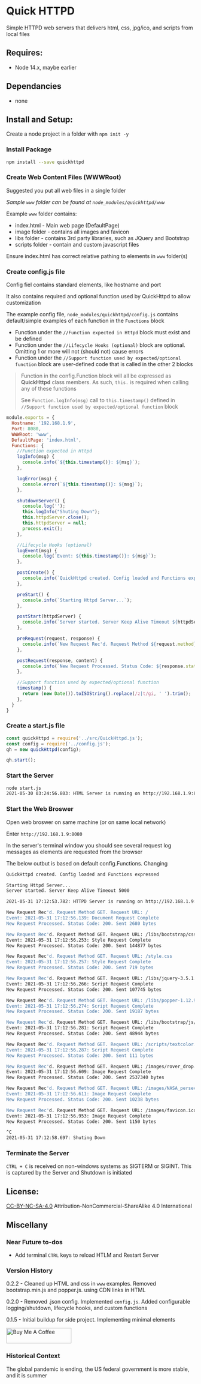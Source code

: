 # Quick HTTPD

Simple HTTPD web servers that delivers html, css, jpg/ico, and scripts from local files

## Requires:
- Node 14.x, maybe earlier

## Dependancies
- none

## Install and Setup:
Create a node project in a folder with ```npm init -y```

### Install Package
```bash
npm install --save quickhttpd
```

### Create Web Content Files (WWWRoot)
Suggested you put all web files in a single folder

*Sample ```www``` folder can be found at ```node_modules/quickhttpd/www```*

Example ```www``` folder contains:

  * index.html - Main web page (DefaultPage)
  * image folder - contains all images and favicon
  * libs folder - contains 3rd party libraries, such as JQuery and Bootstrap
  * scripts folder - contain and custom javascript files
  
  Ensure index.html has correct relative pathing to elements in ```www``` folder(s)

### Create config.js file

Config fiel contains standard elements, like hostname and port

It also contains required and optional function used by QuickHttpd to allow customization

The example config file, ```node_modules/quickhttpd/config.js``` contains default/simple examples of each function in the ```Functions``` block
* Function under the ```//Function expected in Httpd``` block must exist and be defined
* Function under the ```//Lifecycle Hooks (optional)``` block are optional. Omitting 1 or more will not (should not) cause errors
* Function under the ```//Support function used by expected/optional function``` block are user-defined code that is called in the other 2 blocks

> Function in the config.Function block will all be expressed as **QuickHttpd** class members. As such, ```this.``` is required when calling any of these functions
>
>See ```Function.logInfo(msg)``` call to ```this.timestamp()``` defined in ```//Support function used by expected/optional function``` block

```javascript
module.exports = {
  Hostname: '192.168.1.9',
  Port: 8080,
  WWWRoot: 'www',
  DefaultPage: 'index.html',
  Functions: {
    //Function expected in Httpd
    logInfo(msg) {
      console.info(`${this.timestamp()}: ${msg}`);
    },

    logError(msg) {
      console.error(`${this.timestamp()}: ${msg}`);
    },

    shutdownServer() {
      console.log('');
      this.logInfo("Shuting Down");
      this.httpdServer.close();
      this.httpdServer = null;
      process.exit();
    },

    //Lifecycle Hooks (optional)
    logEvent(msg) {
      console.log(`Event: ${this.timestamp()}: ${msg}`);
    },

    postCreate() {
      console.info(`QuickHttpd created. Config loaded and Functions expressed\n`);
    },

    preStart() {
      console.info(`Starting Httpd Server...`);
    },

    postStart(httpdServer) {
      console.info(`Server started. Server Keep Alive Timeout ${httpdServer.keepAliveTimeout}\n`);
    },

    preRequest(request, response) {
      console.info(`New Request Rec'd. Request Method ${request.method}. Request URL: ${request.url}`);
    },

    postRequest(response, content) {
      console.info(`New Request Processed. Status Code: ${response.statusCode}. Sent ${content.length} bytes\n`);
    },

    //Support function used by expected/optional function
    timestamp() {
      return (new Date()).toISOString().replace(/z|t/gi, ' ').trim();
    },
  }
}
```

### Create a start.js file
```javascript
const quickHttpd = require('../src/QuickHttpd.js');
const config = require('../config.js');
qh = new quickHttpd(config);

qh.start();
```

### Start the Server

```bash 
node start.js
2021-05-30 03:24:56.803: HTML Server is running on http://192.168.1.9:8080
```

### Start the Web Broswer
Open web broswer on same machine (or on same local network)

Enter ```http://192.168.1.9:8080```

In the server's terminal window you should see several request log messages as elements are requested from the browser

The below outbut is based on default config.Functions. Changing

```bash
QuickHttpd created. Config loaded and Functions expressed

Starting Httpd Server...
Server started. Server Keep Alive Timeout 5000

2021-05-31 17:12:53.782: HTTPD Server is running on http://192.168.1.9:8080

New Request Rec'd. Request Method GET. Request URL: /
Event: 2021-05-31 17:12:56.139: Document Request Complete
New Request Processed. Status Code: 200. Sent 2680 bytes

New Request Rec'd. Request Method GET. Request URL: /libs/bootstrap/css/bootstrap.min.css
Event: 2021-05-31 17:12:56.253: Style Request Complete
New Request Processed. Status Code: 200. Sent 144877 bytes

New Request Rec'd. Request Method GET. Request URL: /style.css
Event: 2021-05-31 17:12:56.257: Style Request Complete
New Request Processed. Status Code: 200. Sent 719 bytes

New Request Rec'd. Request Method GET. Request URL: /libs/jquery-3.5.1.min.js
Event: 2021-05-31 17:12:56.266: Script Request Complete
New Request Processed. Status Code: 200. Sent 107745 bytes

New Request Rec'd. Request Method GET. Request URL: /libs/popper-1.12.9_umd.min.js
Event: 2021-05-31 17:12:56.274: Script Request Complete
New Request Processed. Status Code: 200. Sent 19187 bytes

New Request Rec'd. Request Method GET. Request URL: /libs/bootstrap/js/bootstrap.min.js
Event: 2021-05-31 17:12:56.281: Script Request Complete
New Request Processed. Status Code: 200. Sent 48944 bytes

New Request Rec'd. Request Method GET. Request URL: /scripts/textcolor.js
Event: 2021-05-31 17:12:56.287: Script Request Complete
New Request Processed. Status Code: 200. Sent 111 bytes

New Request Rec'd. Request Method GET. Request URL: /images/rover_drop.jpg
Event: 2021-05-31 17:12:56.609: Image Request Complete
New Request Processed. Status Code: 200. Sent 2537340 bytes

New Request Rec'd. Request Method GET. Request URL: /images/NASA_perseverance.jpg
Event: 2021-05-31 17:12:56.611: Image Request Complete
New Request Processed. Status Code: 200. Sent 10238 bytes

New Request Rec'd. Request Method GET. Request URL: /images/favicon.ico
Event: 2021-05-31 17:12:56.953: Image Request Complete
New Request Processed. Status Code: 200. Sent 1150 bytes

^C
2021-05-31 17:12:58.697: Shuting Down
```

### Terminate the Server
```CTRL + C``` is received on non-windows systems as SIGTERM or SIGINT. This is captured by the Server and Shutdown is initiated

## License:
[CC-BY-NC-SA-4.0](https://creativecommons.org/licenses/by-nc-sa/4.0/)
Attribution-NonCommercial-ShareAlike 4.0 International

## Miscellany

### Near Future to-dos
- Add terminal ```CTRL``` keys to reload HTLM and Restart Server

### Version History

0.2.2 - Cleaned up HTML and css in ```www``` examples. Removed bootstrap.min.js and popper.js. using CDN links in HTML

0.2.0 - Removed .json config. Implemented ```config.js```. Added configurable logging/shutdown, lifecycle hooks, and custom functions

0.1.5 - Initial buildup for side project. Implementing minimal elements

<a href="https://www.buymeacoffee.com/MarkKozel" target="_blank"><img src="https://cdn.buymeacoffee.com/buttons/default-blue.png" alt="Buy Me A Coffee" height="41" width="174"></a>


### Historical Context
The global pandemic is ending, the US federal government is more stable, and it is summer